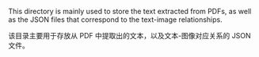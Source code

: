 This directory is mainly used to store the text extracted from PDFs, as well as the JSON files that correspond to the text-image relationships.

该目录主要用于存放从 PDF 中提取出的文本，以及文本-图像对应关系的 JSON 文件。
